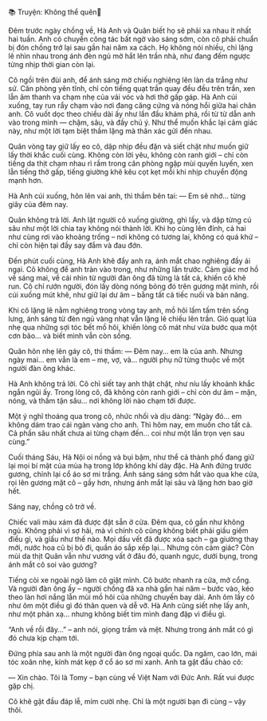 📚 Truyện: Không thể quên🔞 
<br>


Đêm trước ngày chồng về, Hà Anh và Quân biết họ sẽ phải xa nhau ít nhất hai tuần. Anh có chuyến công tác bất ngờ vào sáng sớm, còn cô phải chuẩn bị đón chồng trở lại sau gần hai năm xa cách. Họ không nói nhiều, chỉ lặng lẽ nhìn nhau trong ánh đèn ngủ mờ hắt lên trần nhà, như đang đếm ngược từng nhịp thời gian còn lại.

Cô ngồi trên đùi anh, để ánh sáng mờ chiếu nghiêng lên làn da trắng như sứ. Căn phòng yên tĩnh, chỉ còn tiếng quạt trần quay đều đều trên trần, xen lẫn âm thanh va chạm nhẹ của vải vóc và hơi thở gấp gáp. Hà Anh cúi xuống, tay run rẩy chạm vào nơi đang căng cứng và nóng hổi giữa hai chân anh. Cô vuốt dọc theo chiều dài ấy như lần đầu khám phá, rồi từ từ dẫn anh vào trong mình — chậm, sâu, và đầy chủ ý. Như thể muốn khắc lại cảm giác này, như một lời tạm biệt thầm lặng mà thân xác gửi đến nhau.

Quân vòng tay giữ lấy eo cô, dập nhịp đều đặn và siết chặt như muốn giữ lấy thời khắc cuối cùng. Không còn lời yêu, không còn ranh giới – chỉ còn tiếng da thịt chạm nhau rì rầm trong căn phòng ngập mùi quyến luyến, xen lẫn tiếng thở gấp, tiếng giường khẽ kêu cọt kẹt mỗi khi nhịp chuyển động mạnh hơn.

Hà Anh cúi xuống, hôn lên vai anh, thì thầm bên tai:
— Em sẽ nhớ… từng giây của đêm nay.

Quân không trả lời. Anh lật người cô xuống giường, ghì lấy, và dập từng cú sâu như một lời chia tay không nói thành lời. Khi họ cùng lên đỉnh, cả hai như cùng rơi vào khoảng trống – nơi không có tương lai, không có quá khứ – chỉ còn hiện tại đầy say đắm và đau đớn.

Đến phút cuối cùng, Hà Anh khẽ đẩy anh ra, ánh mắt chao nghiêng đầy ái ngại. Cô không để anh tràn vào trong, như những lần trước. Cảm giác mơ hồ về sáng mai, về cái nhìn từ người đàn ông đã từng là tất cả, khiến cô khẽ run. Cô chỉ rướn người, đón lấy dòng nóng bỏng đó trên gương mặt mình, rồi cúi xuống mút khẽ, như giữ lại dư âm – bằng tất cả tiếc nuối và bản năng.

Khi cô lặng lẽ nằm nghiêng trong vòng tay anh, mồ hôi lấm tấm trên sống lưng, ánh sáng từ đèn ngủ vàng nhạt vẫn lặng lẽ chiếu lên trần. Gió quạt lùa nhẹ qua những sợi tóc bết mồ hôi, khiến lòng cô mát như vừa bước qua một cơn bão... và biết mình vẫn còn sống.

Quân hôn nhẹ lên gáy cô, thì thầm:
— Đêm nay… em là của anh. Nhưng ngày mai… em vẫn là em – mẹ, vợ, và… người phụ nữ từng thuộc về một người đàn ông khác.

Hà Anh không trả lời. Cô chỉ siết tay anh thật chặt, như níu lấy khoảnh khắc ngắn ngủi ấy. Trong lòng cô, đã không còn ranh giới – chỉ còn dư âm – mặn, nóng, và thấm tận sâu… nơi không lời nào chạm tới được.

Một ý nghĩ thoáng qua trong cô, nhức nhối và dịu dàng: “Ngày đó… em không dám trao cái ngàn vàng cho anh. Thì hôm nay, em muốn cho tất cả. Cả phần sâu nhất chưa ai từng chạm đến… coi như một lần trọn vẹn sau cùng.”

Cuối tháng Sáu, Hà Nội oi nồng và bụi bặm, như thể cả thành phố đang giữ lại mọi bí mật của mùa hạ trong lớp không khí dày đặc. Hà Anh đứng trước gương, chỉnh lại cổ áo sơ mi trắng. Ánh sáng sáng sớm hắt vào qua khe cửa, rọi lên gương mặt cô – gầy hơn, nhưng ánh mắt lại sâu và lặng hơn bao giờ hết.

Sáng nay, chồng cô trở về.

Chiếc vali màu xám đã được đặt sẵn ở cửa. Đêm qua, cô gần như không ngủ. Không phải vì sợ hãi, mà vì chính cô cũng không biết phải giấu giếm điều gì, và giấu như thế nào. Mọi dấu vết đã được xóa sạch – ga giường thay mới, nước hoa cũ bị bỏ đi, quần áo sắp xếp lại… Nhưng còn cảm giác? Còn mùi da thịt Quân vẫn như vương vất ở đâu đó, quanh ngực, dưới bụng, trong ánh mắt cô soi vào gương?

Tiếng còi xe ngoài ngõ làm cô giật mình. Cô bước nhanh ra cửa, mở cổng. Và người đàn ông ấy – người chồng đã xa nhà gần hai năm – bước vào, kéo theo làn hơi nắng lẫn mùi mồ hôi của những chuyến bay dài. Anh ôm lấy cô như ôm một điều gì đó thân quen và dễ vỡ. Hà Anh cũng siết nhẹ lấy anh, như một phản xạ… nhưng không biết tim mình đang đập vì điều gì.

“Anh về rồi đây…” – anh nói, giọng trầm và mệt. Nhưng trong ánh mắt có gì đó chưa kịp chạm tới.

Đứng phía sau anh là một người đàn ông ngoại quốc. Da ngăm, cao lớn, mái tóc xoăn nhẹ, kính mát kẹp ở cổ áo sơ mi xanh. Anh ta gật đầu chào cô:

— Xin chào. Tôi là Tomy – bạn cùng về Việt Nam với Đức Anh. Rất vui được gặp chị.

Cô khẽ gật đầu đáp lễ, mỉm cười nhẹ. Chỉ là một người bạn đi cùng – vậy thôi.
